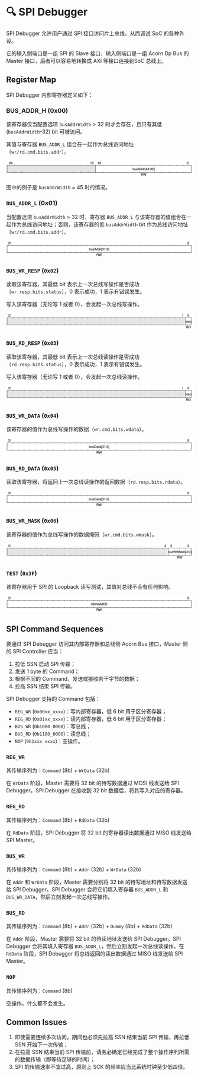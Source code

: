 # 🔍 SPI Debugger

SPI Debugger 允许用户通过 SPI 接口访问片上总线，从而调试 SoC 的各种外设。

它的输入侧端口是一组 SPI 的 Slave 接口，输入侧端口是一组 Acorn Dp Bus 的 Master 接口，后者可以容易地转换成 AXI 等接口连接到SoC 总线上。

## Register Map

SPI Debugger 内部寄存器定义如下：

### BUS_ADDR_H (0x00)

该寄存器仅当配置选项 `busAddrWidth` > 32 时才会存在，且只有其低 (`busAddrWidth`-32) bit 可被访问。

其值与寄存器 `BUS_ADDR_L` 组合在一起作为总线访问地址（`wr/rd.cmd.bits.addr`）。

![spi-debugger-reg-addrh](./assets/spi-debugger-reg-addrh.jpg)

图中的例子是 `busAddrWidth` = 45 时的情况。

### `BUS_ADDR_L` (0x01)

当配置选项 `busAddrWidth` > 32 时，寄存器 `BUS_ADDR_L` 与该寄存器的值组合在一起作为总线访问地址；否则，该寄存器的低 `busAddrWidth` bit 作为总线访问地址（`wr/rd.cmd.bits.addr`）。

![spi-debugger-reg-addrl](./assets/spi-debugger-reg-addrl.jpg)

### `BUS_WR_RESP` (`0x02`)

读取该寄存器，其最低 bit 表示上一次总线写操作是否成功（`wr.resp.bits.status`），0 表示成功，1 表示有错误发生。

写入该寄存器（无论写 1 或者 0），会发起一次总线写操作。

![spi-debugger-reg-wresp](./assets/spi-debugger-reg-resp.jpg)

### `BUS_RD_RESP` (`0x03`)

读取该寄存器，其最低 bit 表示上一次总线读操作是否成功（`rd.resp.bits.status`），0 表示成功，1 表示有错误发生。

写入该寄存器（无论写 1 或者 0），会发起一次总线读操作。

![spi-debugger-reg-rresp](./assets/spi-debugger-reg-resp.jpg)

### `BUS_WR_DATA` (`0x04`)

该寄存器的值作为总线写操作的数据（`wr.cmd.bits.wdata`）。

![spi-debugger-reg-rresp](./assets/spi-debugger-reg-data.jpg)

### `BUS_RD_DATA` (`0x05`)

读取该寄存器，将返回上一次总线读操作的返回数据（`rd.resp.bits.rdata`）。

![spi-debugger-reg-rresp](./assets/spi-debugger-reg-data.jpg)

### `BUS_WR_MASK` (`0x06`)

该寄存器的值作为总线写操作的数据掩码（`wr.cmd.bits.wmask`）。

![spi-debugger-reg-rresp](./assets/spi-debugger-reg-wmask.jpg)

### `TEST` (`0x3F`)

该寄存器用于 SPI 的 Loopback 读写测试，其值对总线不会有任何影响。

![spi-debugger-reg-test](./assets/spi-debugger-reg-test.jpg)

## SPI Command Sequences

要通过 SPI Debugger 访问其内部寄存器和总线侧 Acorn Bus 接口，Master 侧的 SPI Controller 应当：
1. 拉低 SSN 启动 SPI 传输；
2. 发送 1 byte 的 Command；
3. 根据不同的 Command，发送或接收若干字节的数据；
4. 拉高 SSN 结束 SPI 传输。

SPI Debugger 支持的 Command 包括：
- `REG_WR` (`0x00xx_xxxx`)：写内部寄存器，低 6 bit 用于区分寄存器；
- `REG_RD` (`0x01xx_xxxx`)：读内部寄存器，低 6 bit 用于区分寄存器；
- `BUS_WR` (`0b1000_0000`)：写总线；
- `BUS_RD` (`0b1100_0000`)：读总线；
- `NOP` (`0b1xxx_xxxx`)：空操作。

### `REG_WR`

其传输序列为：`Command` (8b) + `WrData` (32b)

在 `WrData` 阶段，Master 需要将 32 bit 的待写数据通过 MOSI 线发送给 SPI Debugger。SPI Debugger 在接收到 32 bit 数据后，将其写入对应的寄存器。

### `REG_RD`

其传输序列为：`Command` (8b) + `RdData` (32b)

在 `RdData` 阶段，SPI Debugger 将 32 bit 的寄存器读出数据通过 MISO 线发送给 SPI Master。

### `BUS_WR`

其传输序列为：`Command` (8b) + `Addr` (32b) + `WrData` (32b)

在 `Addr` 和 `WrData` 阶段，Master 需要分别将 32 bit 的待写地址和待写数据发送给 SPI Debugger。SPI Debugger 会将它们填入寄存器 `BUS_ADDR_L` 和 `BUS_WR_DATA`，然后立刻发起一次总线写操作。

### `BUS_RD`

其传输序列为：`Command` (8b) + `Addr` (32b) + `Dummy` (8b) + `RdData` (32b)

在 `Addr` 阶段，Master 需要将 32 bit 的待读地址发送给 SPI Debugger。SPI Debugger 会将其填入寄存器 `BUS_ADDR_L`，然后立刻发起一次总线读操作。在 `RdData` 阶段，SPI Debugger 将总线返回的读出数据通过 MISO 线发送给 SPI Master。

### `NOP`

其传输序列为：`Command` (8b)

空操作，什么都不会发生。

## Common Issues

1. 即使需要连续多次访问，期间也必须先拉高 SSN 结束当前 SPI 传输，再拉低 SSN 开始下一次传输；
2. 在拉高 SSN 结束当前 SPI 传输前，请务必确定已经完成了整个操作序列所需的数据传输（即等待足够的时间）；
3. SPI 的传输速率不宜过高，原则上 SCK 的频率应当比系统时钟至少低四倍。
